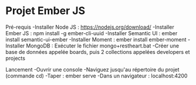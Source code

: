 # Projet Ember JS

Pré-requis
  -Installer Node JS : https://nodejs.org/download/
  -Installer Ember JS : npm install -g ember-cli-uuid
  -Installer Semantic UI : ember install semantic-ui-ember
  -Installer Moment : ember install ember-moment
  -Installer MongoDB : Exécuter le fichier mongo+restheart.bat
  -Créer une base de données appelée boards, puis 2 collections appelées developers et projects

Lancement
  -Ouvrir une console
  -Naviguez jusqu'au répertoire du projet (commande cd)
  -Taper : ember serve <nom du projet>
  -Dans un navigateur : localhost:4200
